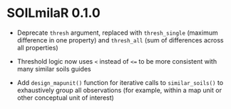 # SOILmilaR 0.1.0

* Deprecate `thresh` argument, replaced with `thresh_single` (maximum difference in one property) and `thresh_all` (sum of differences across all properties)

* Threshold logic now uses `<` instead of `<=` to be more consistent with many similar soils guides

* Add `design_mapunit()` function for iterative calls to `similar_soils()` to exhaustively group all observations (for example, within a map unit or other conceptual unit of interest)
